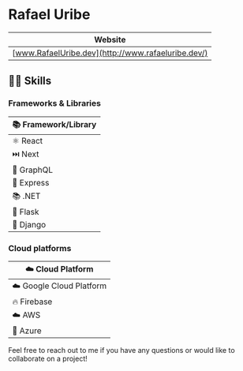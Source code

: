 # Rafael Uribe

| Website                                            |
| -------------------------------------------------- |
| [www.RafaelUribe.dev](http://www.rafaeluribe.dev/) |

## 👨‍🔧 Skills

### Frameworks & Libraries

| 📚 Framework/Library |
| -------------------- |
| ⚛️ React             |
| ⏭️ Next              |
| 🔄 GraphQL           |
| 🚀 Express           |
| 📚 .NET              |
| 🍥 Flask             |
| 🎸 Django            |

### Cloud platforms

| ☁️ Cloud Platform        |
| ------------------------ |
| ☁️ Google Cloud Platform |
| 🔥 Firebase              |
| ☁️ AWS                   |
| 🔵 Azure                 |

Feel free to reach out to me if you have any questions or would like to collaborate on a project!
